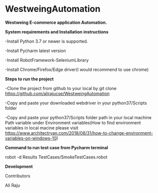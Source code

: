 # WestweingAutomation

**Westweing E-commerce application Automation.**

**System requirements and Installation instructions**

-Install Python 3.7 or newer is supported.

-Install Pycharm latest version

-Install RobotFramework-SeleniumLibrary

-Install Chrome/Firefox/Edge driver(I would recommend to use chrome)

**Steps to run the project**

-Clone the project from github to your local by git clone https://github.com/alirajucse/WestweingAutomation

-Copy and paste your downloaded webdriver in your python37/Scripts folder

-Copy and paste your python37/Scripts folder path in your local machine Path variable under Environment variables(How to find environment variables in local macine please visit https://www.architectryan.com/2018/08/31/how-to-change-environment-variables-on-windows-10) 


**Command to run test case from Pycharm terminal**

robot -d Results TestCases/SmokeTestCases.robot


**Development**


Contributors

Ali Raju
